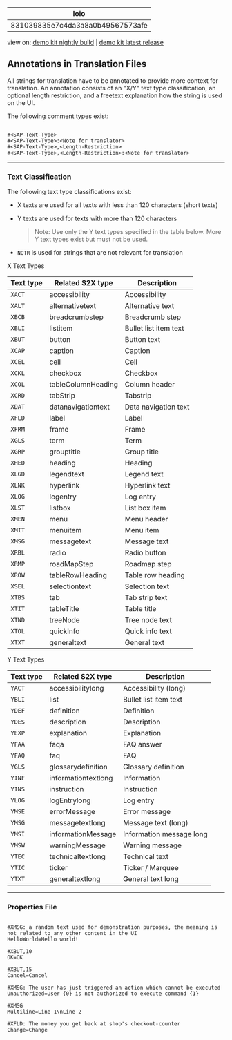 <!-- loio831039835e7c4da3a8a0b49567573afe -->

| loio |
| -----|
| 831039835e7c4da3a8a0b49567573afe |

<div id="loio">

view on: [demo kit nightly build](https://openui5nightly.hana.ondemand.com/#/topic/831039835e7c4da3a8a0b49567573afe) | [demo kit latest release](https://openui5.hana.ondemand.com/#/topic/831039835e7c4da3a8a0b49567573afe)</div>

## Annotations in Translation Files

All strings for translation have to be annotated to provide more context for translation. An annotation consists of an "X/Y" text type classification, an optional length restriction, and a freetext explanation how the string is used on the UI.

The following comment types exist:

``` prefs

#<SAP-Text-Type>
#<SAP-Text-Type>:<Note for translator>
#<SAP-Text-Type>,<Length-Restriction>
#<SAP-Text-Type>,<Length-Restriction>:<Note for translator>
```

***

### Text Classification

The following text type classifications exist:

-   X texts are used for all texts with less than 120 characters \(short texts\)

-   Y texts are used for texts with more than 120 characters

    > Note:
    > Use only the Y text types specified in the table below. More Y text types exist but must not be used.
    > 
    > 

-   `NOTR` is used for strings that are not relevant for translation


X Text Types<a name="loio831039835e7c4da3a8a0b49567573afe__table_wht_wmp_np"/>

|Text type|Related S2X type|Description|
|---------|----------------|-----------|
|`XACT`|accessibility|Accessibility|
|`XALT`|alternativetext|Alternative text|
|`XBCB`|breadcrumbstep|Breadcrumb step|
|`XBLI`|listitem|Bullet list item text|
|`XBUT`|button|Button text|
|`XCAP`|caption|Caption|
|`XCEL`|cell|Cell|
|`XCKL`|checkbox|Checkbox|
|`XCOL`|tableColumnHeading|Column header|
|`XCRD`|tabStrip|Tabstrip|
|`XDAT`|datanavigationtext|Data navigation text|
|`XFLD`|label|Label|
|`XFRM`|frame|Frame|
|`XGLS`|term|Term|
|`XGRP`|grouptitle|Group title|
|`XHED`|heading|Heading|
|`XLGD`|legendtext|Legend text|
|`XLNK`|hyperlink|Hyperlink text|
|`XLOG`|logentry|Log entry|
|`XLST`|listbox|List box item|
|`XMEN`|menu|Menu header|
|`XMIT`|menuitem|Menu item|
|`XMSG`|messagetext|Message text|
|`XRBL`|radio|Radio button|
|`XRMP`|roadMapStep|Roadmap step|
|`XROW`|tableRowHeading|Table row heading|
|`XSEL`|selectiontext|Selection text|
|`XTBS`|tab|Tab strip text|
|`XTIT`|tableTitle|Table title|
|`XTND`|treeNode|Tree node text|
|`XTOL`|quickInfo|Quick info text|
|`XTXT`|generaltext|General text|

Y Text Types<a name="loio831039835e7c4da3a8a0b49567573afe__table_fmz_fnp_np"/>

|Text type|Related S2X type|Description|
|---------|----------------|-----------|
|`YACT`|accessibilitylong|Accessibility \(long\)|
|`YBLI`|list|Bullet list item text|
|`YDEF`|definition|Definition|
|`YDES`|description|Description|
|`YEXP`|explanation|Explanation|
|`YFAA`|faqa|FAQ answer|
|`YFAQ`|faq|FAQ|
|`YGLS`|glossarydefinition|Glossary definition|
|`YINF`|informationtextlong|Information|
|`YINS`|instruction|Instruction|
|`YLOG`|logEntrylong|Log entry|
|`YMSE`|errorMessage|Error message|
|`YMSG`|messagetextlong|Message text \(long\)|
|`YMSI`|informationMessage|Information message long|
|`YMSW`|warningMessage|Warning message|
|`YTEC`|technicaltextlong|Technical text|
|`YTIC`|ticker|Ticker / Marquee|
|`YTXT`|generaltextlong|General text long|

***

### Properties File

``` prefs

#XMSG: a random text used for demonstration purposes, the meaning is not related to any other content in the UI
HelloWorld=Hello world!

#XBUT,10
OK=OK

#XBUT,15
Cancel=Cancel

#XMSG: The user has just triggered an action which cannot be executed
Unauthorized=User {0} is not authorized to execute command {1}

#XMSG
Multiline=Line 1\nLine 2

#XFLD: The money you get back at shop's checkout-counter
Change=Change
```


